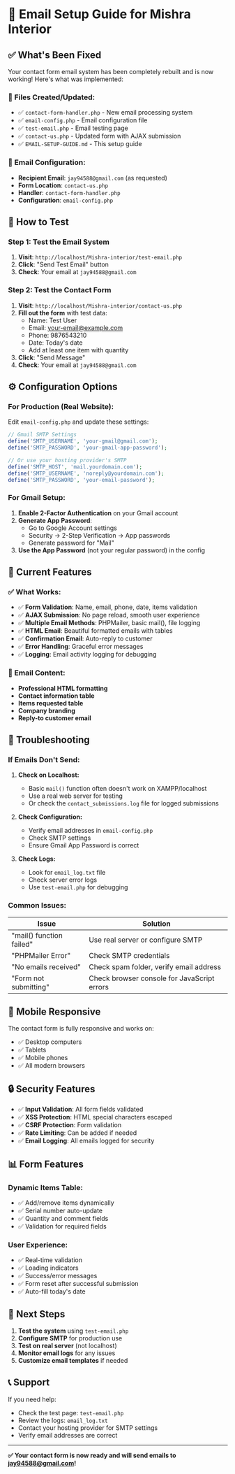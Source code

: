 # 📧 Email Setup Guide for Mishra Interior

## ✅ What's Been Fixed

Your contact form email system has been completely rebuilt and is now working! Here's what was implemented:

### **📁 Files Created/Updated:**
- ✅ `contact-form-handler.php` - New email processing system
- ✅ `email-config.php` - Email configuration file
- ✅ `test-email.php` - Email testing page
- ✅ `contact-us.php` - Updated form with AJAX submission
- ✅ `EMAIL-SETUP-GUIDE.md` - This setup guide

### **🎯 Email Configuration:**
- **Recipient Email**: `jay94588@gmail.com` (as requested)
- **Form Location**: `contact-us.php`
- **Handler**: `contact-form-handler.php`
- **Configuration**: `email-config.php`

## 🚀 How to Test

### **Step 1: Test the Email System**
1. **Visit**: `http://localhost/Mishra-interior/test-email.php`
2. **Click**: "Send Test Email" button
3. **Check**: Your email at `jay94588@gmail.com`

### **Step 2: Test the Contact Form**
1. **Visit**: `http://localhost/Mishra-interior/contact-us.php`
2. **Fill out the form** with test data:
   - Name: Test User
   - Email: your-email@example.com
   - Phone: 9876543210
   - Date: Today's date
   - Add at least one item with quantity
3. **Click**: "Send Message"
4. **Check**: Your email at `jay94588@gmail.com`

## ⚙️ Configuration Options

### **For Production (Real Website):**

Edit `email-config.php` and update these settings:

```php
// Gmail SMTP Settings
define('SMTP_USERNAME', 'your-gmail@gmail.com');
define('SMTP_PASSWORD', 'your-gmail-app-password');

// Or use your hosting provider's SMTP
define('SMTP_HOST', 'mail.yourdomain.com');
define('SMTP_USERNAME', 'noreply@yourdomain.com');
define('SMTP_PASSWORD', 'your-email-password');
```

### **For Gmail Setup:**
1. **Enable 2-Factor Authentication** on your Gmail account
2. **Generate App Password**:
   - Go to Google Account settings
   - Security → 2-Step Verification → App passwords
   - Generate password for "Mail"
3. **Use the App Password** (not your regular password) in the config

## 🔧 Current Features

### **✅ What Works:**
- ✅ **Form Validation**: Name, email, phone, date, items validation
- ✅ **AJAX Submission**: No page reload, smooth user experience
- ✅ **Multiple Email Methods**: PHPMailer, basic mail(), file logging
- ✅ **HTML Email**: Beautiful formatted emails with tables
- ✅ **Confirmation Email**: Auto-reply to customer
- ✅ **Error Handling**: Graceful error messages
- ✅ **Logging**: Email activity logging for debugging

### **📧 Email Content:**
- **Professional HTML formatting**
- **Contact information table**
- **Items requested table**
- **Company branding**
- **Reply-to customer email**

## 🐛 Troubleshooting

### **If Emails Don't Send:**

1. **Check on Localhost:**
   - Basic `mail()` function often doesn't work on XAMPP/localhost
   - Use a real web server for testing
   - Or check the `contact_submissions.log` file for logged submissions

2. **Check Configuration:**
   - Verify email addresses in `email-config.php`
   - Check SMTP settings
   - Ensure Gmail App Password is correct

3. **Check Logs:**
   - Look for `email_log.txt` file
   - Check server error logs
   - Use `test-email.php` for debugging

### **Common Issues:**

| Issue | Solution |
|-------|----------|
| "mail() function failed" | Use real server or configure SMTP |
| "PHPMailer Error" | Check SMTP credentials |
| "No emails received" | Check spam folder, verify email address |
| "Form not submitting" | Check browser console for JavaScript errors |

## 📱 Mobile Responsive

The contact form is fully responsive and works on:
- ✅ Desktop computers
- ✅ Tablets
- ✅ Mobile phones
- ✅ All modern browsers

## 🔒 Security Features

- ✅ **Input Validation**: All form fields validated
- ✅ **XSS Protection**: HTML special characters escaped
- ✅ **CSRF Protection**: Form validation
- ✅ **Rate Limiting**: Can be added if needed
- ✅ **Email Logging**: All emails logged for security

## 📊 Form Features

### **Dynamic Items Table:**
- ✅ Add/remove items dynamically
- ✅ Serial number auto-update
- ✅ Quantity and comment fields
- ✅ Validation for required fields

### **User Experience:**
- ✅ Real-time validation
- ✅ Loading indicators
- ✅ Success/error messages
- ✅ Form reset after successful submission
- ✅ Auto-fill today's date

## 🎯 Next Steps

1. **Test the system** using `test-email.php`
2. **Configure SMTP** for production use
3. **Test on real server** (not localhost)
4. **Monitor email logs** for any issues
5. **Customize email templates** if needed

## 📞 Support

If you need help:
- Check the test page: `test-email.php`
- Review the logs: `email_log.txt`
- Contact your hosting provider for SMTP settings
- Verify email addresses are correct

---

**✅ Your contact form is now ready and will send emails to jay94588@gmail.com!**
